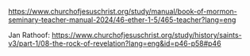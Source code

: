 https://www.churchofjesuschrist.org/study/manual/book-of-mormon-seminary-teacher-manual-2024/46-ether-1-5/465-teacher?lang=eng

Jan Rathoof: https://www.churchofjesuschrist.org/study/history/saints-v3/part-1/08-the-rock-of-revelation?lang=eng&id=p46-p58#p46

